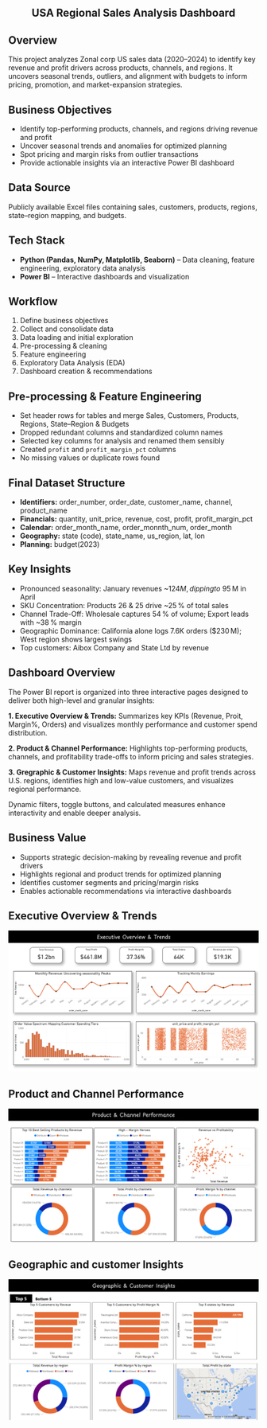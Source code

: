 <h2><div align = "center">USA Regional Sales Analysis Dashboard</div></h1> 

## Overview
This project analyzes Zonal corp US sales data (2020–2024) to identify key revenue and profit drivers across products, channels, and regions. It uncovers seasonal trends, outliers, and alignment with budgets to inform pricing, promotion, and market-expansion strategies.

## Business Objectives
- Identify top-performing products, channels, and regions driving revenue and profit
- Uncover seasonal trends and anomalies for optimized planning
- Spot pricing and margin risks from outlier transactions
- Provide actionable insights via an interactive Power BI dashboard

## Data Source
Publicly available Excel files containing sales, customers, products, regions, state–region mapping, and budgets.

## Tech Stack
- **Python (Pandas, NumPy, Matplotlib, Seaborn)** – Data cleaning, feature engineering, exploratory      data analysis
- **Power BI** – Interactive dashboards and visualization

## Workflow
1. Define business objectives
2. Collect and consolidate data
3. Data loading and initial exploration
4. Pre-processing & cleaning
5. Feature engineering
6. Exploratory Data Analysis (EDA)
7. Dashboard creation & recommendations

## Pre-processing & Feature Engineering
- Set header rows for tables and merge Sales, Customers, Products, Regions, State–Region & Budgets
- Dropped redundant columns and standardized column names
- Selected key columns for analysis and renamed them sensibly
- Created `profit` and `profit_margin_pct` columns
- No missing values or duplicate rows found

## Final Dataset Structure
- **Identifiers:** order_number, order_date, customer_name, channel, product_name
- **Financials:** quantity, unit_price, revenue, cost, profit, profit_margin_pct
- **Calendar:** order_month_name, order_monnth_num, order_month
- **Geography:** state (code), state_name, us_region, lat, lon
- **Planning:** budget(2023)

## Key Insights
- Pronounced seasonality: January revenues ~$124 M, dipping to ~$95 M in April
- SKU Concentration: Products 26 & 25 drive ~25 % of total sales
- Channel Trade-Off: Wholesale captures 54 % of volume; Export leads with ~38 % margin
- Geographic Dominance: California alone logs 7.6K orders ($230 M); West region shows largest swings
- Top customers: Aibox Company and State Ltd by revenue

## Dashboard Overview
The Power BI report is organized into three interactive pages designed to deliver both high-level and granular insights:

**1. Executive Overview & Trends:** Summarizes key KPIs (Revenue, Proit, Margin%, Orders) and visualizes monthly performance and customer spend distribution.

**2. Product & Channel Performance:** Highlights top-performing products, channels, and profitability trade-offs to inform pricing and sales strategies.

**3. Gregraphic & Customer Insights:** Maps revenue and profit trends across U.S. regions, identifies high and low-value customers, and visualizes regional performance.

Dynamic filters, toggle buttons, and calculated measures enhance interactivity and enable deeper analysis.

## Business Value
- Supports strategic decision-making by revealing revenue and profit drivers
- Highlights regional and product trends for optimized planning
- Identifies customer segments and pricing/margin risks
- Enables actionable recommendations via interactive dashboards

## Executive Overview & Trends
![Executive Overview](screenshots/Page1.png)
## Product and Channel Performance
![Product Performance](screenshots/Page2.png)
## Geographic and customer Insights
![Geographic Insights](screenshots/Page3.png)






